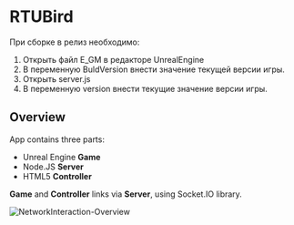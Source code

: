 # RTUBird

При сборке в релиз необходимо:
1. Открыть файл E_GM в редакторе UnrealEngine
2. В переменную BuldVersion внести значение текущей версии игры.
3. Открыть server.js
4. В переменную version внести текущие значение версии игры.

## Overview

App contains three parts:
* Unreal Engine **Game**
* Node.JS **Server**
* HTML5 **Controller**

**Game** and **Controller** links via **Server**, using Socket.IO library.

![NetworkInteraction-Overview](docs/images/1-NetworkInteraction-Overview.png)